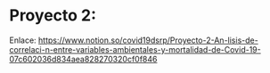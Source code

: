 # Proyecto 2:

Enlace: https://www.notion.so/covid19dsrp/Proyecto-2-An-lisis-de-correlaci-n-entre-variables-ambientales-y-mortalidad-de-Covid-19-07c602036d834aea828270320cf0f846